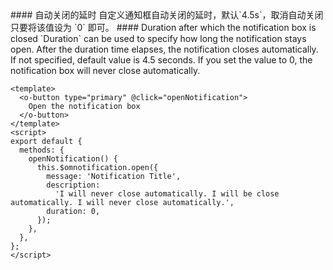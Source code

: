 <cn>
#### 自动关闭的延时
自定义通知框自动关闭的延时，默认`4.5s`，取消自动关闭只要将该值设为 `0` 即可。
</cn>

<us>
#### Duration after which the notification box is closed
`Duration` can be used to specify how long the notification stays open. After the duration time elapses,
the notification closes automatically. If not specified, default value is 4.5 seconds. If you set the value to 0,
the notification box will never close automatically.
</us>

```vue
<template>
  <o-button type="primary" @click="openNotification">
    Open the notification box
  </o-button>
</template>
<script>
export default {
  methods: {
    openNotification() {
      this.$omnotification.open({
        message: 'Notification Title',
        description:
          'I will never close automatically. I will be close automatically. I will never close automatically.',
        duration: 0,
      });
    },
  },
};
</script>
```

